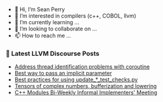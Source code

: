 - 👋 Hi, I’m Sean Perry
- 👀 I’m interested in compilers (c++, COBOL, llvm)
- 🌱 I’m currently learning ...
- 💞️ I’m looking to collaborate on ...
- 📫 How to reach me ...

<!---
s66perry/s66perry is a ✨ special ✨ repository because its `README.md` (this file) appears on your GitHub profile.
You can click the Preview link to take a look at your changes.
--->
### 📕 Latest LLVM Discourse Posts

<!-- DISCOURSE-LLVM:START -->
- [Address thread identification problems with coroutine](https://discourse.llvm.org/t/address-thread-identification-problems-with-coroutine/62015#post_10)
- [Best way to pass an implicit parameter](https://discourse.llvm.org/t/best-way-to-pass-an-implicit-parameter/62023#post_4)
- [Best practices for using update_*_test_checks.py](https://discourse.llvm.org/t/best-practices-for-using-update-test-checks-py/48823#post_3)
- [Tensors of complex numbers, bufferization and lowering](https://discourse.llvm.org/t/tensors-of-complex-numbers-bufferization-and-lowering/62019#post_8)
- [C++ Modules Bi-Weekly Informal Implementers&#39; Meeting](https://discourse.llvm.org/t/c-modules-bi-weekly-informal-implementers-meeting/61874#post_6)
<!-- DISCOURSE-LLVM:END -->
